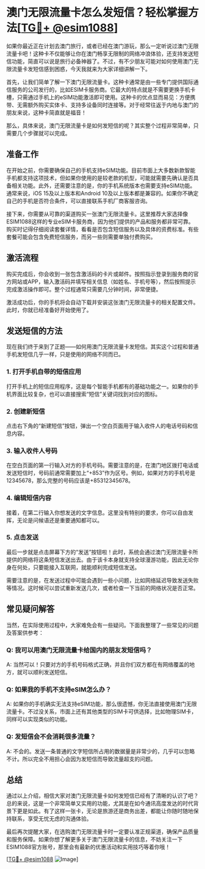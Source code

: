 # 澳门无限流量卡怎么发短信？轻松掌握方法[[TG💪+ @esim1088](https://t.me/s/esim1088)]

如果你最近正在计划去澳门旅行，或者已经在澳门游玩，那么一定听说过澳门无限流量卡吧！这种卡不仅能够让你在澳门畅享无限制的网络冲浪体验，还支持发送短信功能，简直可以说是旅行必备神器了。不过，有不少朋友可能对如何使用澳门无限流量卡发短信感到困惑，今天我就来为大家详细讲解一下。

首先，让我们简单了解一下澳门无限流量卡。这种卡通常是由一些专门提供国际通信服务的公司发行的，比如ESIM卡服务商。它最大的特点就是不需要更换手机卡槽，只需通过手机上的eSIM功能激活即可使用。这种卡的优点显而易见：方便携带、无需额外购买实体卡、支持多设备同时连接等。对于经常往返于内地与澳门的朋友来说，这种卡简直就是福音！

那么，具体来说，澳门无限流量卡是如何发短信的呢？其实整个过程非常简单，只需要几个步骤就可以完成。

## 准备工作

在开始之前，你需要确保自己的手机支持eSIM功能。目前市面上大多数新款智能手机都支持这项技术，但如果你使用的是较老款的机型，可能就需要先确认是否具备相关功能。此外，还需要注意的是，你的手机系统版本也需要支持eSIM功能。通常来说，iOS 15及以上版本和Android 10及以上版本都是兼容的。如果你不确定自己的手机是否符合条件，可以直接联系手机厂商客服咨询。

接下来，你需要从可靠的渠道购买一张澳门无限流量卡。这里推荐大家选择像ESIM1088这样的专业eSIM卡服务商，因为他们提供的产品和服务都非常可靠。购买时记得仔细阅读套餐详情，看看是否包含短信服务以及具体的资费标准。有些套餐可能会包含免费短信服务，而另一些则需要单独付费购买。

## 激活流程

购买完成后，你会收到一张包含激活码的卡片或邮件。按照指示登录到服务商的官方网站或APP，输入激活码并填写相关信息（如姓名、手机号等），然后按照提示完成激活操作即可。整个过程通常只需要几分钟时间，非常便捷。

激活成功后，你的手机将会自动下载并安装这张澳门无限流量卡的相关配置文件。此时，你就已经准备好开始使用了。

## 发送短信的方法

现在我们终于来到了正题——如何用澳门无限流量卡发短信。其实这个过程和普通手机发短信几乎一样，只是使用的网络不同而已。

### 1. 打开手机自带的短信应用

打开手机上的短信应用程序，这是每个智能手机都有的基础功能之一。如果你的手机界面比较复杂，也可以直接搜索“短信”关键词找到对应的图标。

### 2. 创建新短信

点击右下角的“新建短信”按钮，弹出一个空白页面用于输入收件人的电话号码和信息内容。

### 3. 输入收件人号码

在空白页面的第一行输入对方的手机号码。需要注意的是，在澳门地区拨打电话或发送短信时，号码前通常需要加上“+853”作为区号。例如，如果对方的手机号是12345678，那么完整的号码应该是+85312345678。

### 4. 编辑短信内容

接着，在第二行输入你想发送的文字信息。这里没有特别的要求，你可以自由发挥，无论是问候语还是重要通知都可以。

### 5. 点击发送

最后一步就是点击屏幕下方的“发送”按钮啦！此时，系统会通过澳门无限流量卡所提供的网络将这条短信发送出去。由于该卡本身就支持全球漫游功能，因此无论你身在何处，只要能接入互联网，就能顺利完成短信发送。

需要注意的是，在发送过程中可能会遇到一些小问题，比如网络延迟导致发送失败等情况。这时候可以尝试重新发送几次，或者检查一下当前的网络状况是否正常。

## 常见疑问解答

当然，在实际使用过程中，大家难免会有一些疑问。下面我整理了一些常见的问题及答案供参考：

### Q: 我可以用澳门无限流量卡给国内的朋友发短信吗？

A: 当然可以！只要对方的手机号码格式正确，并且你们双方都在有网络覆盖的地方，就可以顺利发送短信。

### Q: 如果我的手机不支持eSIM怎么办？

A: 如果你的手机确实无法支持eSIM功能，那么很遗憾，你无法直接使用澳门无限流量卡。不过没关系，市面上还有其他类型的SIM卡可供选择，比如物理SIM卡，同样可以实现类似的功能。

### Q: 发短信会不会消耗很多流量？

A: 不会的。发送一条普通的文字短信所占用的数据量是非常少的，几乎可以忽略不计。所以完全不用担心会因为发短信而导致流量超支的问题。

## 总结

通过以上介绍，相信大家对澳门无限流量卡如何发短信已经有了清晰的认识了吧？总的来说，这是一个非常简单又实用的功能，尤其是在如今通讯高度发达的时代背景下更是如此。有了这样一张卡，无论是旅游还是商务出差，都能让你随时随地保持联系，享受无忧无虑的沟通体验。

最后再次提醒大家，在选购澳门无限流量卡时一定要认准正规渠道，确保产品质量和服务保障。如果你想了解更多关于澳门无限流量卡的信息，不妨关注一下ESIM1088官方账号，那里会有最新的优惠活动和实用技巧等着你哦！

[[TG💪+ @esim1088](https://t.me/s/esim1088) ![Image](https://i.postimg.cc/4NQfJmqS/Snipaste-2025-05-13-00-14-12.png)]